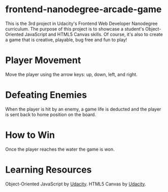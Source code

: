 frontend-nanodegree-arcade-game
===============================

This is the 3rd project in Udacity's Frontend Web Developer Nanodegree curriculum. The purpose of this project is to showcase a student's Object-Oriented JavaScript and HTML5 Canvas skills. Of course, it's also to create a game that is creative, playable, bug free and fun to play!

Player Movement
===============

Move the player using the arrow keys: up, down, left, and right.

Defeating Enemies
=================

When the player is hit by an enemy, a game life is deducted and the player is sent back to home position on the board.

How to Win
==========
Once the player reaches the water the game is won.

Learning Resources
=================

Object-Oriented JavaScript by [Udacity](https://www.udacity.com/course/object-oriented-javascript--ud015).
HTML5 Canvas by [Udacity](https://www.udacity.com/course/html5-canvas--ud292).